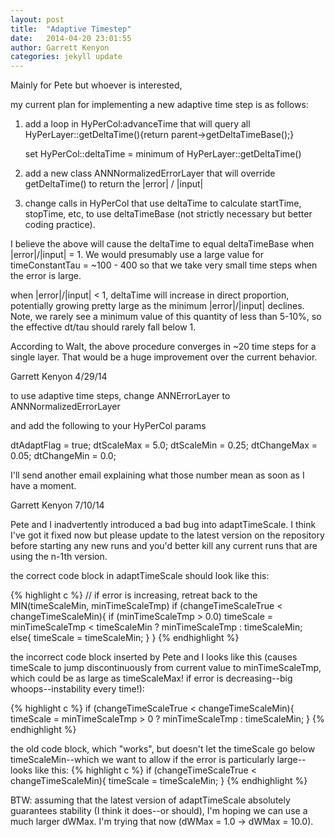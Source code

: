 ```yaml
---
layout: post
title:  "Adaptive Timestep"
date:   2014-04-20 23:01:55
author: Garrett Kenyon
categories: jekyll update
---
```


Mainly for Pete but whoever is interested,

my current plan for implementing a new adaptive time step is as follows:

1. add a loop in HyPerCol:advanceTime that will query all HyPerLayer::getDeltaTime(){return parent->getDeltaTimeBase();}

   set HyPerCol::deltaTime = minimum of HyPerLayer::getDeltaTime()

2. add a new class ANNNormalizedErrorLayer that will override getDeltaTime() to return the \|error\| / \|input\|

3. change calls in HyPerCol that use deltaTime to calculate startTime, stopTime, etc, to use deltaTimeBase (not strictly necessary but better coding practice).

I believe the above will cause the deltaTime to equal deltaTimeBase when \|error\|/\|input\| = 1.  We would presumably use a large value for timeConstantTau = ~100 - 400 so that we take very small time steps when the error is large.  

when \|error\|/\|input\| < 1, deltaTime will increase in direct proportion, potentially growing pretty large as the minimum \|error\|/\|input\| declines.  Note, we rarely see a minimum value of this quantity of less than 5-10%, so the effective dt/tau should rarely fall below 1.  

According to Walt, the above procedure converges in ~20 time steps for a single layer.  That would be a huge improvement over the current behavior.


Garrett Kenyon
4/29/14

to use adaptive time steps, change ANNErrorLayer to ANNNormalizedErrorLayer

and add the following to your HyPerCol params

dtAdaptFlag = true;
dtScaleMax = 5.0;
dtScaleMin = 0.25;
dtChangeMax = 0.05;
dtChangeMin = 0.0;

I'll send another email explaining what those number mean as soon as I have a moment.


Garrett Kenyon
7/10/14

Pete and I inadvertently introduced a bad bug into adaptTimeScale.  I think I've got it fixed now but please update to the latest version on the repository before starting any new runs and you'd better kill any current runs that are using the n-1th version.

the correct code block in adaptTimeScale should look like this:

{% highlight c %}
// if error is increasing, retreat back to the MIN(timeScaleMin, minTimeScaleTmp)
if (changeTimeScaleTrue < changeTimeScaleMin){
   if (minTimeScaleTmp > 0.0)
      timeScale =  minTimeScaleTmp < timeScaleMin ? minTimeScaleTmp : timeScaleMin;
   else{
      timeScale = timeScaleMin;
   }
}
{% endhighlight %}

the incorrect code block inserted by Pete and I looks like this (causes timeScale to jump discontinuously from current value to minTimeScaleTmp, which could be as large as timeScaleMax! if error is decreasing--big whoops--instability every time!):

{% highlight c %}
if (changeTimeScaleTrue < changeTimeScaleMin){
   timeScale =  minTimeScaleTmp > 0 ? minTimeScaleTmp : timeScaleMin;
}
{% endhighlight %}

the old code block, which "works", but doesn't let the timeScale go below timeScaleMin--which we want to allow if the error is particularly large--looks like this:
{% highlight c %}
if (changeTimeScaleTrue < changeTimeScaleMin){
   timeScale =  timeScaleMin;
}
{% endhighlight %}


BTW: assuming that the latest version of adaptTimeScale absolutely guarantees stability (I think it does--or should), I'm hoping we can use a much larger dWMax.  I'm trying that now (dWMax = 1.0 -> dWMax = 10.0).


